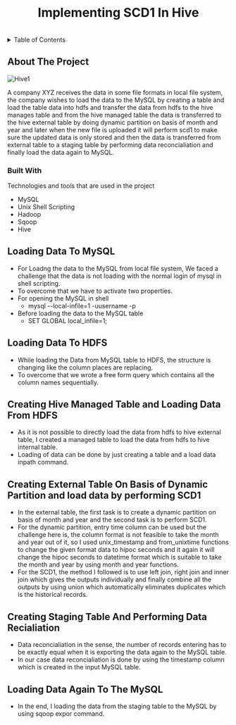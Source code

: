 
<br />
<div align="center">
  <h1 align="center">Implementing SCD1 In Hive</h1>
</div>
<br>



<!-- TABLE OF CONTENTS -->
<details>
  <summary>Table of Contents</summary>
  <ol>
    <li>
      <a href="#about-the-project">About The Project</a>
      <ul>
        <li><a href="#built-with">Built With</a></li>
      </ul>
    </li>
    <li><a href="#loading-data-to-mysql">Loading Data To MySQL</a></li>
    <li><a href="#loading-data-to-hdfs">Loading Data To HDFS</a></li>
    <li><a href="#creating-hive-managed-table-and-loading-data-from-hdfs">Creating Hive Managed Table and Loading Data From HDFS</a></li>
    <li><a href="#creating-external-table-on-basis-of-dynamic-partition-and-load-data-by-performing-scd1">Creating External Table On Basis of Dynamic Partition and load data by performing SCD1</a></li>
    <li><a href="#creating-staging-table-and-performing-data-recialiation">Creating Staging Table And Performing Data Recialiation</a></li>
    <li><a href="#loading-data-again-to-the-mysql">Loading Data Again To The MySQL</a></li>
  </ol>
</details>



<!-- ABOUT THE PROJECT -->
## About The Project

![Hive1](https://user-images.githubusercontent.com/107996709/182199935-86e1f322-1a27-413c-9592-1cdea893389e.png)

A company XYZ receives the data in some file formats in local file system, the company wishes to load the data to the MySQL by creating a table and load the table data into hdfs and transfer the data from hdfs to the hive manages table and from the hive managed table the data is transferred to the hive external table by doing dynamic partition on basis of month and year and later when the new file is uploaded it will perform scd1 to make sure the updated data is only stored and then the data is transferred from external table to a staging table by performing data reconcialiation and finally load the data again to MySQL.



### Built With

Technologies and tools that are used in the project

* MySQL
* Unix Shell Scripting
* Hadoop
* Sqoop
* Hive

## Loading Data To MySQL

* For Loadng the data to the MySQL from local file system, We faced a challenge that the data is not loading with the normal login of mysql in shell scripting.
* To overcome that we have to activate two properties.
* For opening the MySQL in shell
    * mysql --local-infile=1 -uusername -p
* Before loading the data to the MySQL table
    * SET GLOBAL local_infile=1;





## Loading Data To HDFS

* While loading the Data from MySQL table to HDFS, the structure is changing like the column places are replacing.
* To overcome that we wrote a free form query which contains all the column names sequentially.



## Creating Hive Managed Table and Loading Data From HDFS

* As it is not possible to directly load the data from hdfs to hive external table, I created a managed table to load the data from hdfs to hive internal table.
* Loading of data can be done by just creating a table and a load data inpath command.


## Creating External Table On Basis of Dynamic Partition and load data by performing SCD1

* In the external table, the first task is to create a dynamic partition on basis of month and year and the second task is to perform SCD1.
* For the dynamic partition, entry time column can be used but the challenge here is, the column format is not feasible to take the month and year out of it, so I used unix_timestamp and from_unixtime functions to change the given format data to hipoc seconds and it again it will change the hipoc seconds to datetime format which is suitable to take the month and year by using month and year functions.
* For the SCD1, the method I followed is to use left join, right join and inner join which gives the outputs individually and finally combine all the outputs by using union which automatically eliminates duplicates which is the historical records.


## Creating Staging Table And Performing Data Recialiation

* Data reconcialiation in the sense, the number of records entering has to be exactly equal when it is exporting the data again to the MySQL table.
* In our case data reconcialiation is done by using the timestamp column which is created in the input MySQL table.

## Loading Data Again To The MySQL

* In the end, I loading the data from the staging table to the MySQL by using sqoop expor command.
